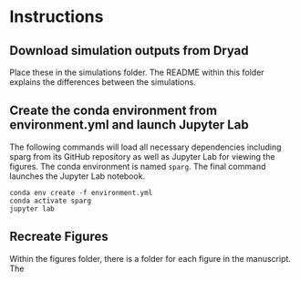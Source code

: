 # Instructions

## Download simulation outputs from Dryad

Place these in the simulations folder. The README within this folder explains the differences between the simulations.

## Create the conda environment from environment.yml and launch Jupyter Lab

The following commands will load all necessary dependencies including sparg from its GitHub repository as well as Jupyter Lab for viewing the figures. The conda environment is named `sparg`. The final command launches the Jupyter Lab notebook.

```
conda env create -f environment.yml
conda activate sparg
jupyter lab
```

## Recreate Figures

Within the figures folder, there is a folder for each figure in the manuscript. The